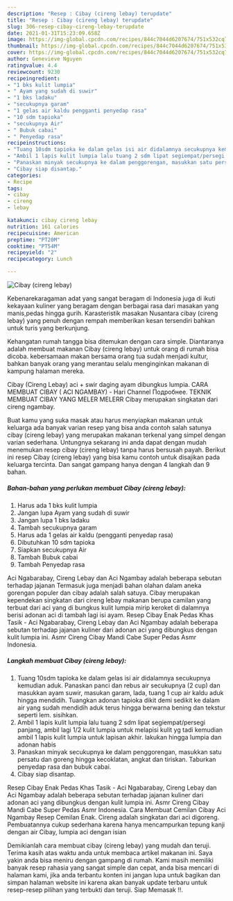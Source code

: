 ```yaml
---
description: "Resep : Cibay (cireng lebay) terupdate"
title: "Resep : Cibay (cireng lebay) terupdate"
slug: 306-resep-cibay-cireng-lebay-terupdate
date: 2021-01-31T15:23:09.658Z
image: https://img-global.cpcdn.com/recipes/844c7044d6207674/751x532cq70/cibay-cireng-lebay-foto-resep-utama.jpg
thumbnail: https://img-global.cpcdn.com/recipes/844c7044d6207674/751x532cq70/cibay-cireng-lebay-foto-resep-utama.jpg
cover: https://img-global.cpcdn.com/recipes/844c7044d6207674/751x532cq70/cibay-cireng-lebay-foto-resep-utama.jpg
author: Genevieve Nguyen
ratingvalue: 4.4
reviewcount: 9230
recipeingredient:
- "1 bks kulit lumpia"
- " Ayam yang sudah di suwir"
- "1 bks ladaku"
- "secukupnya garam"
- "1 gelas air kaldu pengganti penyedap rasa"
- "10 sdm tapioka"
- "secukupnya Air"
- " Bubuk cabai"
- " Penyedap rasa"
recipeinstructions:
- "Tuang 10sdm tapioka ke dalam gelas isi air didalamnya secukupnya kemudian aduk. Panaskan panci dan rebus air secukupnya (2 cup) dan masukkan ayam suwir, masukan garam, lada, tuang 1 cup air kaldu aduk hingga mendidih. Tuangkan adonan tapioka dikit demi sedikit ke dalam air yang sudah mendidih aduk terus hingga berwarna bening dan tekstur seperti lem. sisihkan."
- "Ambil 1 lapis kulit lumpia lalu tuang 2 sdm lipat segiempat/persegi panjang, ambil lagi 1/2 kulit lumpia untuk melapisi kulit yg tadi kemudian ambil 1 lapis kulit lumpia untuk lapisan akhir. lakukan hingga lumpia dan adonan habis"
- "Panaskan minyak secukupnya ke dalam penggorengan, masukkan satu persatu dan goreng hingga kecoklatan, angkat dan tiriskan. Taburkan penyedap rasa dan bubuk cabai."
- "Cibay siap disantap."
categories:
- Recipe
tags:
- cibay
- cireng
- lebay

katakunci: cibay cireng lebay 
nutrition: 161 calories
recipecuisine: American
preptime: "PT20M"
cooktime: "PT54M"
recipeyield: "2"
recipecategory: Lunch

---
```



![Cibay (cireng lebay)](https://img-global.cpcdn.com/recipes/844c7044d6207674/751x532cq70/cibay-cireng-lebay-foto-resep-utama.jpg)

Kebenarekaragaman adat yang sangat beragam di Indonesia juga di ikuti kekayaan kuliner yang beragam dengan berbagai rasa dari masakan yang manis,pedas hingga gurih. Karasteristik masakan Nusantara cibay (cireng lebay) yang penuh dengan rempah memberikan kesan tersendiri bahkan untuk turis yang berkunjung.


Kehangatan rumah tangga bisa ditemukan dengan cara simple. Diantaranya adalah membuat makanan Cibay (cireng lebay) untuk orang di rumah bisa dicoba. kebersamaan makan bersama orang tua sudah menjadi kultur, bahkan banyak orang yang merantau selalu menginginkan makanan di kampung halaman mereka.

Cibay (Cireng Lebay) aci + swir daging ayam dibungkus lumpia. CARA MEMBUAT CIBAY ( ACI NGAMBAY) - Hari Channel Подробнее. TEKNIK MEMBUAT CIBAY YANG MELER MELERR Cibay merupakan singkatan dari cireng ngambay.

Buat kamu yang suka masak atau harus menyiapkan makanan untuk keluarga ada banyak varian resep yang bisa anda contoh salah satunya cibay (cireng lebay) yang merupakan makanan terkenal yang simpel dengan varian sederhana. Untungnya sekarang ini anda dapat dengan mudah menemukan resep cibay (cireng lebay) tanpa harus bersusah payah.
Berikut ini resep Cibay (cireng lebay) yang bisa kamu contoh untuk disajikan pada keluarga tercinta. Dan sangat gampang hanya dengan 4 langkah dan 9 bahan.


<!--inarticleads1-->

##### Bahan-bahan yang perlukan membuat Cibay (cireng lebay):

1. Harus ada 1 bks kulit lumpia
1. Jangan lupa  Ayam yang sudah di suwir
1. Jangan lupa 1 bks ladaku
1. Tambah secukupnya garam
1. Harus ada 1 gelas air kaldu (pengganti penyedap rasa)
1. Dibutuhkan 10 sdm tapioka
1. Siapkan secukupnya Air
1. Tambah  Bubuk cabai
1. Tambah  Penyedap rasa


Aci Ngabarabay, Cireng Lebay dan Aci Ngambay adalah beberapa sebutan terhadap jajanan Termasuk juga menjadi bahan olahan dalam aneka gorengan populer dan cibay adalah salah satuya. Cibay merupakan kependekan singkatan dari cireng lebay makanan berupa camilan yang terbuat dari aci yang di bungkus kulit lumpia mirip keroket di dalamnya berisi adonan aci di tambah lagi isi ayam. Resep Cibay Enak Pedas Khas Tasik - Aci Ngabarabay, Cireng Lebay dan Aci Ngambay adalah beberapa sebutan terhadap jajanan kuliner dari adonan aci yang dibungkus dengan kulit lumpia ini. Asmr Cireng Cibay Mandi Cabe Super Pedas Asmr Indonesia. 

<!--inarticleads2-->

##### Langkah membuat  Cibay (cireng lebay):

1. Tuang 10sdm tapioka ke dalam gelas isi air didalamnya secukupnya kemudian aduk. Panaskan panci dan rebus air secukupnya (2 cup) dan masukkan ayam suwir, masukan garam, lada, tuang 1 cup air kaldu aduk hingga mendidih. Tuangkan adonan tapioka dikit demi sedikit ke dalam air yang sudah mendidih aduk terus hingga berwarna bening dan tekstur seperti lem. sisihkan.
1. Ambil 1 lapis kulit lumpia lalu tuang 2 sdm lipat segiempat/persegi panjang, ambil lagi 1/2 kulit lumpia untuk melapisi kulit yg tadi kemudian ambil 1 lapis kulit lumpia untuk lapisan akhir. lakukan hingga lumpia dan adonan habis
1. Panaskan minyak secukupnya ke dalam penggorengan, masukkan satu persatu dan goreng hingga kecoklatan, angkat dan tiriskan. Taburkan penyedap rasa dan bubuk cabai.
1. Cibay siap disantap.


Resep Cibay Enak Pedas Khas Tasik - Aci Ngabarabay, Cireng Lebay dan Aci Ngambay adalah beberapa sebutan terhadap jajanan kuliner dari adonan aci yang dibungkus dengan kulit lumpia ini. Asmr Cireng Cibay Mandi Cabe Super Pedas Asmr Indonesia. Cara Membuat Cemilan Cibay Aci Ngambay Resep Cemilan Enak. Cireng adalah singkatan dari aci digoreng. Pembuatannya cukup sederhana karena hanya mencampurkan tepung kanji dengan air Cibay, lumpia aci dengan isian 

Demikianlah cara membuat cibay (cireng lebay) yang mudah dan teruji. Terima kasih atas waktu anda untuk membaca artikel makanan ini. Saya yakin anda bisa meniru dengan gampang di rumah. Kami masih memiliki banyak resep rahasia yang sangat simple dan cepat, anda bisa mencari di halaman kami, jika anda terbantu konten ini jangan lupa untuk bagikan dan simpan halaman website ini karena akan banyak update terbaru untuk resep-resep pilihan yang terbukti dan teruji. Siap Memasak !!. 
